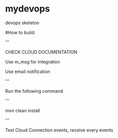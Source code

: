 # mydevops
devops skeleton

#How to build:

'''

CHECK CLOUD DOCUMENTATION

Use m_msg for integration

Use email notification

'''

Run the following command

'''

mvn clean install

'''

Test Cloud Connection events, receive every events
